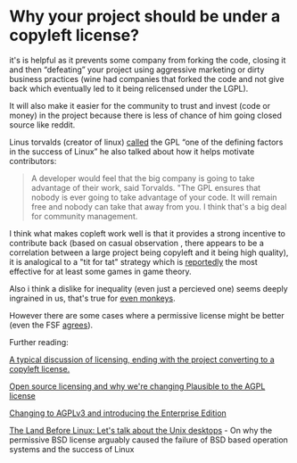 # Why your project should be under a copyleft license?

it's is helpful as it prevents some company from forking the code, closing it and then “defeating” your project using aggressive marketing or dirty business practices (wine had companies that forked the code and not give back which eventually led to it being relicensed under the LGPL).

It will also make it easier for the community to trust and invest (code or money) in the project because there is less of chance of him going closed source like reddit.

Linus torvalds (creator of linux) [called](https://www.cio.com/article/3112582/linus-torvalds-says-gpl-was-defining-factor-in-linuxs-success.html) the GPL “one of the defining factors in the success of Linux” he also talked about how it helps motivate contributors:

> A developer would feel that the big company is going to take advantage of their work, said Torvalds. "The GPL ensures that nobody is ever going to take advantage of your code. It will remain free and nobody can take that away from you. I think that's a big deal for community management.
>

I think what makes copleft work well is that it provides a strong incentive to contribute back (based on casual observation , there appears to be a correlation between a large project being copyleft and it being high quality), it is analogical to a "tit for tat" strategy which is [reportedly](https://fs.blog/tit-for-tat/) the most effective for at least some games in game theory.

Also i think a dislike for inequality (even just a percieved one) seems deeply ingrained in us, that's true for [even monkeys](https://www.youtube.com/watch?v=meiU6TxysCg).

However there are some cases where a permissive license might be better (even the FSF [agrees](https://www.gnu.org/licenses/license-recommendations.html)).

Further reading:

[A typical discussion of licensing, ending with the project converting to a copyleft license.
](https://www.reddit.com/r/opensource/comments/17y64wu/i_built_an_opensource_tool_to_create_courses_like/k9rnv5v/)

[Open source licensing and why we're changing Plausible to the AGPL license
](https://plausible.io/blog/open-source-licenses)

[
Changing to AGPLv3 and introducing the Enterprise Edition](https://cal.com/blog/changing-to-agplv3-and-introducing-enterprise-edition)

[The Land Before Linux: Let's talk about the Unix desktops](https://www.theregister.com/2024/01/27/opinion_column/) - On why the permissive BSD license arguably caused the failure of BSD based operation systems and the success of Linux
